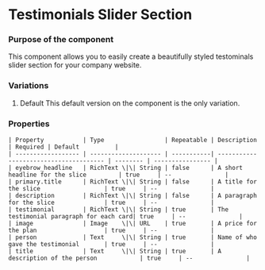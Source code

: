 # Testimonials Slider Section

### Purpose of the component

This component allows you to easily create a beautifully styled testominals slider section for your company website.

### Variations

1. Default
   This default version on the component is the only variation.

### Properties

```
| Property           | Type                 | Repeatable | Description                            | Required | Default          |
| ------------------ | -------------------- | -----------| -------------------------------------- | -------- | ---------------- |
| eyebrow_headline   | RichText \|\| String | false      | A short headline for the slice         | true     | --               |
| primary.title      | RichText \|\| String | false      | A title for the slice                  | true     | --               |
| description        | RichText \|\| String | false      | A paragraph for the slice              | true     | --               |
| testimonial        | RichText \|\| String | true       | The testimonial paragraph for each card| true     | --               |
| image              | Image    \|\| URL    | true       | A price for the plan                   | true     | --               |
| person             | Text     \|\| String | true       | Name of who gave the testimonial       | true     | --               |
| title              | Text     \|\| String | true       | A description of the person            | true     | --               |
```
